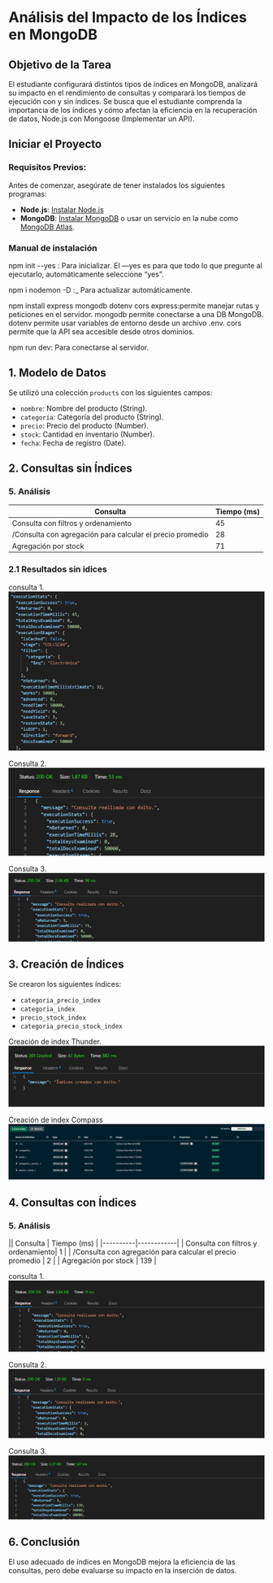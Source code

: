 # Análisis del Impacto de los Índices en MongoDB

## Objetivo de la Tarea
El estudiante configurará distintos tipos de índices en MongoDB, analizará su impacto en el rendimiento de consultas y comparará los tiempos de ejecución con y sin índices. Se busca que el estudiante comprenda la importancia de los índices y cómo afectan la eficiencia en la recuperación de datos,  Node.js con Mongoose (Implementar un API).

## **Iniciar el Proyecto**

### Requisitos Previos:
Antes de comenzar, asegúrate de tener instalados los siguientes programas:

- **Node.js**: [Instalar Node.js](https://nodejs.org/)
- **MongoDB**: [Instalar MongoDB](https://www.mongodb.com/try/download/community) o usar un servicio en la nube como [MongoDB Atlas](https://www.mongodb.com/cloud/atlas).

### Manual de instalación 
npm  init --yes : Para inicializar. El —yes es para que todo lo que pregunte al ejecutarlo, automáticamente seleccione “yes”.

npm i nodemon -D :_ Para actualizar automáticamente.

npm install express mongodb dotenv cors express:permite manejar rutas y peticiones en el servidor. mongodb permite conectarse a una DB MongoDB. dotenv permite usar variables de entorno desde un archivo .env. cors permite que la API sea accesible desde otros dominios.

npm run dev: Para conectarse al servidor.


## 1. Modelo de Datos
Se utilizó una colección `products` con los siguientes campos:
- `nombre`: Nombre del producto (String).
- `categoria`: Categoría del producto (String).
- `precio`: Precio del producto (Number).
- `stock`: Cantidad en inventario (Number).
- `fecha`: Fecha de registro (Date).

## 2. Consultas sin Índices
### 5. Análisis
| Consulta | Tiempo (ms) |
|----------|------------|
| Consulta con filtros y ordenamiento|  45 |
| /Consulta con agregación para calcular el precio promedio |  28  |
| Agregación por stock  |  71  |

### 2.1 Resultados sin idices
consulta 1.
![get](/src/assets/consulta%201.png)

Consulta 2.
![get](/src/assets/consulta2.png)

Consulta 3.
![get](/src/assets/consulta3.png)


## 3. Creación de Índices
Se crearon los siguientes índices:
- `categoria_precio_index`
- `categoria_index`
- `precio_stock_index`
- `categoria_precio_stock_index`

Creación de index Thunder.
![post](/src/assets/crearIndex.png)

Creación de index Compass
![post](/src/assets/IndexCompass.png)

## 4. Consultas con Índices
### 5. Análisis
|| Consulta | Tiempo (ms) |
|----------|------------|
| Consulta con filtros y ordenamiento|  1 |
| /Consulta con agregación para calcular el precio promedio |  2  |
| Agregación por stock  |  139  |


consulta 1.
![get](/src/assets/consulta1Index.png)

Consulta 2.
![get](/src/assets/consulta2Index.png)

Consulta 3.
![get](/src/assets/consulta3Index.png)





## 6. Conclusión
El uso adecuado de índices en MongoDB mejora la eficiencia de las consultas, pero debe evaluarse su impacto en la inserción de datos.

